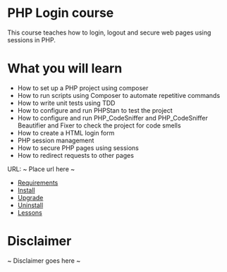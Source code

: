 # PHP Login course

This course teaches how to login, logout and secure web pages using sessions in PHP.

# What you will learn
- How to set up a PHP project using composer
- How to run scripts using Composer to automate repetitive commands
- How to write unit tests using TDD
- How to configure and run PHPStan to test the project
- How to configure and run PHP_CodeSniffer and PHP_CodeSniffer Beautifier and Fixer to check the project for code smells
- How to create a HTML login form
- PHP session management
- How to secure PHP pages using sessions
- How to redirect requests to other pages

URL: ~ Place url here ~

- [Requirements](docs/requirements.md)
- [Install](docs/install.md)
- [Upgrade](./UPGRADE.md)
- [Uninstall](docs/uninstall.md)
- [Lessons](docs/lessons/index.md)

# Disclaimer
~ Disclaimer goes here ~
